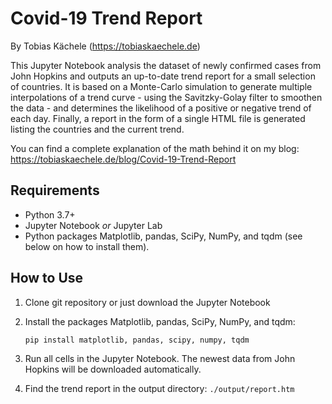 # Covid-19 Trend Report

By Tobias Kächele (https://tobiaskaechele.de)

This Jupyter Notebook analysis the dataset of newly confirmed cases from John Hopkins and outputs an up-to-date trend report for a small selection of countries. It is based on a Monte-Carlo simulation to generate multiple interpolations of a trend curve - using the Savitzky-Golay filter to smoothen the data - and determines the likelihood of a positive or negative trend of each day. Finally, a report in the form of a single HTML file is generated listing the countries and the current trend.

You can find a complete explanation of the math behind it on my blog:<br>
https://tobiaskaechele.de/blog/Covid-19-Trend-Report


## Requirements

* Python 3.7+
* Jupyter Notebook *or* Jupyter Lab
* Python packages Matplotlib, pandas, SciPy, NumPy, and tqdm (see below on how to install them).


## How to Use

1. Clone git repository or just download the Jupyter Notebook

2. Install the packages Matplotlib, pandas, SciPy, NumPy, and tqdm:

   ```pip install matplotlib, pandas, scipy, numpy, tqdm```

3. Run all cells in the Jupyter Notebook. The newest data from John Hopkins will be downloaded automatically.

4. Find the trend report in the output directory:
   `./output/report.htm`